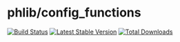 # phlib/config_functions

[![Build Status](https://img.shields.io/travis/phlib/config_functions/master.svg)](https://travis-ci.org/phlib/config_functions)
[![Latest Stable Version](https://img.shields.io/packagist/v/phlib/config_functions.svg)](https://packagist.org/packages/phlib/config_functions)
[![Total Downloads](https://img.shields.io/packagist/dt/phlib/config_functions.svg)](https://packagist.org/packages/phlib/config_functions)
